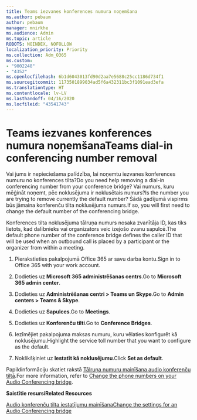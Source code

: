 ```yaml
---
title: Teams iezvanes konferences numura noņemšana
ms.author: pebaum
author: pebaum
manager: mnirkhe
ms.audience: Admin
ms.topic: article
ROBOTS: NOINDEX, NOFOLLOW
localization_priority: Priority
ms.collection: Adm_O365
ms.custom:
- "9002248"
- "4352"
ms.openlocfilehash: 6b1d6043013fd90d2aa7e5688c25cc1186d734f1
ms.sourcegitcommit: 1173501899034ad5f6a432311bc3f1091ead3efa
ms.translationtype: HT
ms.contentlocale: lv-LV
ms.lasthandoff: 04/16/2020
ms.locfileid: "43541743"
---
```

# <a name="teams-dial-in-conferencing-number-removal"></a><span data-ttu-id="3eaf3-102">Teams iezvanes konferences numura noņemšana</span><span class="sxs-lookup"><span data-stu-id="3eaf3-102">Teams dial-in conferencing number removal</span></span>

<span data-ttu-id="3eaf3-103">Vai jums ir nepieciešama palīdzība, lai noņemtu iezvanes konferences numuru no konferences tilta?</span><span class="sxs-lookup"><span data-stu-id="3eaf3-103">Do you need help removing a dial-in conferencing number from your conference bridge?</span></span> <span data-ttu-id="3eaf3-104">Vai numurs, kuru mēģināt noņemt, pēc noklusējuma ir noklusētais numurs?</span><span class="sxs-lookup"><span data-stu-id="3eaf3-104">Is the number you are trying to remove currently the default number?</span></span> <span data-ttu-id="3eaf3-105">Šādā gadījumā vispirms būs jāmaina konferenču tilta noklusējuma numurs.</span><span class="sxs-lookup"><span data-stu-id="3eaf3-105">If so, you will first need to change the default number of the conferencing bridge.</span></span>

<span data-ttu-id="3eaf3-106">Konferences tilta noklusējuma tālruņa numurs nosaka zvanītāja ID, kas tiks lietots, kad dalībnieks vai organizators veic izejošo zvanu sapulcē.</span><span class="sxs-lookup"><span data-stu-id="3eaf3-106">The default phone number of the conference bridge defines the caller ID that will be used when an outbound call is placed by a participant or the organizer from within a meeting.</span></span>

1. <span data-ttu-id="3eaf3-107">Pierakstieties pakalpojumā Office 365 ar savu darba kontu.</span><span class="sxs-lookup"><span data-stu-id="3eaf3-107">Sign in to Office 365 with your work account.</span></span>

2. <span data-ttu-id="3eaf3-108">Dodieties uz **Microsoft 365 administrēšanas centrs**.</span><span class="sxs-lookup"><span data-stu-id="3eaf3-108">Go to **Microsoft 365 admin center**.</span></span>

3. <span data-ttu-id="3eaf3-109">Dodieties uz **Administrēšanas centri > Teams un Skype**.</span><span class="sxs-lookup"><span data-stu-id="3eaf3-109">Go to **Admin centers > Teams & Skype**.</span></span>

4. <span data-ttu-id="3eaf3-110">Dodieties uz **Sapulces**.</span><span class="sxs-lookup"><span data-stu-id="3eaf3-110">Go to **Meetings**.</span></span>

5. <span data-ttu-id="3eaf3-111">Dodieties uz **Konferenču tilti**.</span><span class="sxs-lookup"><span data-stu-id="3eaf3-111">Go to **Conference Bridges**.</span></span>

6. <span data-ttu-id="3eaf3-112">Iezīmējiet pakalpojuma maksas numuru, kuru vēlaties konfigurēt kā noklusējumu.</span><span class="sxs-lookup"><span data-stu-id="3eaf3-112">Highlight the service toll number that you want to configure as the default.</span></span>

7. <span data-ttu-id="3eaf3-113">Noklikšķiniet uz **Iestatīt kā noklusējumu**.</span><span class="sxs-lookup"><span data-stu-id="3eaf3-113">Click **Set as default**.</span></span>

<span data-ttu-id="3eaf3-114">Papildinformāciju skatiet rakstā [Tālruņa numuru mainīšana audio konferenču tiltā](https://docs.microsoft.com/microsoftteams/change-the-phone-numbers-on-your-audio-conferencing-bridge).</span><span class="sxs-lookup"><span data-stu-id="3eaf3-114">For more information, refer to [Change the phone numbers on your Audio Conferencing bridge](https://docs.microsoft.com/microsoftteams/change-the-phone-numbers-on-your-audio-conferencing-bridge).</span></span>

<span data-ttu-id="3eaf3-115">**Saistītie resursi**</span><span class="sxs-lookup"><span data-stu-id="3eaf3-115">**Related Resources**</span></span>

[<span data-ttu-id="3eaf3-116">Audio konferenču tilta iestatījumu mainīšana</span><span class="sxs-lookup"><span data-stu-id="3eaf3-116">Change the settings for an Audio Conferencing bridge</span></span>](https://docs.microsoft.com/microsoftteams/change-the-settings-for-an-audio-conferencing-bridge)
